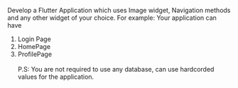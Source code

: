 Develop a Flutter Application which uses Image widget, Navigation methods and any other widget of your choice.
For example:
Your application can have 
1. Login Page
2. HomePage
3. ProfilePage<br><br>
P.S: You are not required to use any database, can use hardcorded values for the application.
